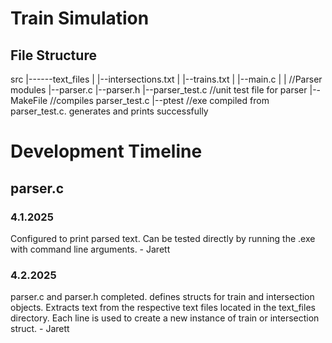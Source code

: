 # Train Simulation
## File Structure

src
|------text_files
|      |--intersections.txt
|      |--trains.txt
|
|--main.c
|
|  //Parser modules
|--parser.c
|--parser.h
|--parser_test.c //unit test file for parser
|--MakeFile //compiles parser_test.c
|--ptest //exe compiled from parser_test.c. generates and prints successfully


# Development Timeline
## parser.c
### 4.1.2025
Configured to print parsed text. Can be tested directly by running the .exe with command line arguments. - Jarett
### 4.2.2025
parser.c and parser.h completed. defines structs for train and intersection objects. Extracts text from the respective text files located in the text_files directory. Each line is used to create a new instance of train or intersection struct. - Jarett